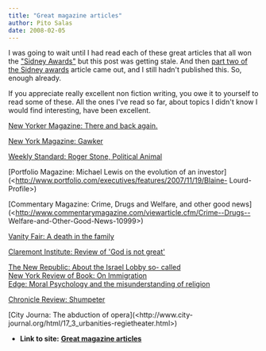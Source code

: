 ```yaml
---
title: "Great magazine articles"
author: Pito Salas
date: 2008-02-05
---
```




I was going to wait until I had read each of these great articles that all won
the ["Sidney
Awards"](<http://www.nytimes.com/2007/12/25/opinion/25brooks.html?_r=1&ref=opinion&oref=slogin>
"great magazine publishing") but this post was getting stale. And then [part
two of the Sidney
awards](<http://www.nytimes.com/2007/12/28/opinion/28brooks.html?_r=1&ref=opinion&oref=slogin>)
article came out, and I still hadn't published this. So, enough already.

If you appreciate really excellent non fiction writing, you owe it to yourself
to read some of these. All the ones I've read so far, about topics I didn't
know I would find interesting, have been excellent.

[New Yorker Magazine: There and back
again.](<http://www.newyorker.com/reporting/2007/04/16/070416fa_fact_paumgarten>)

[New York Magazine: Gawker](<http://nymag.com/news/features/39319/>)

[Weekly Standard: Roger Stone, Political
Animal](<http://www.weeklystandard.com/Content/Public/Articles/000/000/014/278vjcro.asp>)

[Portfolio Magazine: Michael Lewis on the evolution of an
investor](<http://www.portfolio.com/executives/features/2007/11/19/Blaine-
Lourd-Profile>)

[Commentary Magazine: Crime, Drugs and Welfare, and other good
news](<http://www.commentarymagazine.com/viewarticle.cfm/Crime--Drugs--
Welfare-and-Other-Good-News-10999>)

[Vanity Fair: A death in the family
](<http://www.vanityfair.com/politics/features/2007/11/hitchens200711?currentPage=2>)

[Claremont Institute: Review of 'God is not
great'](<http://www.claremont.org/publications/crb/id.1396/article_detail.asp#>)

[The New Republic: About the Israel Lobby so-
called](<http://www.tnr.com/toc/story.html?id=523b5134-8643-4f5e-a314-ac9b8a786b16>)  
[New York Review of Book: On
Immigration](<http://www.nybooks.com/articles/20602>)  
[Edge: Moral Psychology and the misunderstanding of
religion](<http://www.edge.org/3rd_culture/haidt07/haidt07_index.html>)

[Chronicle Review:
Shumpeter](<http://chronicle.com/cgi2-bin/printable.cgi?article=http://chronicle.com/free/v54/i15/15b00801.htm>)

[City Journa: The abduction of opera](<http://www.city-
journal.org/html/17_3_urbanities-regietheater.html>)


* **Link to site:** **[Great magazine articles](None)**
